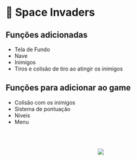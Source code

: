 # 👾 Space Invaders


## Funções adicionadas

- Tela de Fundo
- Nave
- Inimigos
- Tiros e colisão de tiro ao atingir os inimigos

</b>

## Funções para adicionar ao game

- Colisão com os inimigos
- Sistema de pontuação
- Niveis
- Menu

<br/><br/>

<p align="center">
  <img src="https://s9.gifyu.com/images/Peek-2021-09-26-00-09.gif" />
</p>
